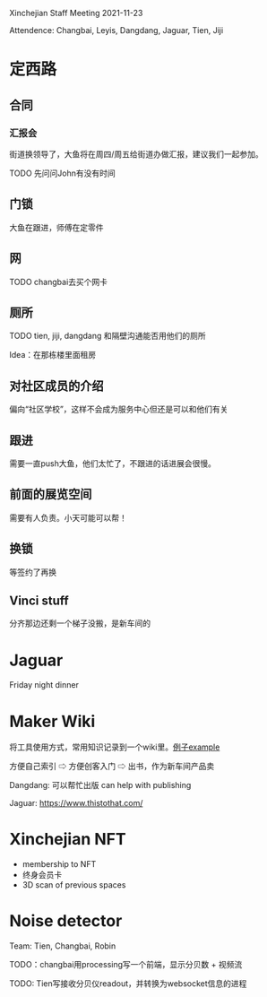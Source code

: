 Xinchejian Staff Meeting 2021-11-23

Attendence: Changbai, Leyis, Dangdang, Jaguar, Tien, Jiji

# 定西路

## 合同

### 汇报会

街道换领导了，大鱼将在周四/周五给街道办做汇报，建议我们一起参加。

TODO 先问问John有没有时间


## 门锁

大鱼在跟进，师傅在定零件
## 网

TODO changbai去买个网卡

## 厕所

TODO tien, jiji, dangdang 和隔壁沟通能否用他们的厕所

Idea：在那栋楼里面租房

## 对社区成员的介绍

偏向“社区学校”，这样不会成为服务中心但还是可以和他们有关

## 跟进

需要一直push大鱼，他们太忙了，不跟进的话进展会很慢。

## 前面的展览空间

需要有人负责。小天可能可以帮！

## 换锁

等签约了再换

## Vinci stuff

分齐那边还剩一个梯子没搬，是新车间的

# Jaguar

Friday night dinner

# Maker Wiki

将工具使用方式，常用知识记录到一个wiki里。[例子example](https://wiki.changbai.li/#/hardware/glue)

方便自己索引 ⇨ 方便创客入门 ⇨ 出书，作为新车间产品卖

Dangdang: 可以帮忙出版 can help with publishing

Jaguar: https://www.thistothat.com/

# Xinchejian NFT

- membership to NFT
- 终身会员卡
- 3D scan of previous spaces

# Noise detector

Team: Tien, Changbai, Robin

TODO：changbai用processing写一个前端，显示分贝数 + 视频流

TODO: Tien写接收分贝仪readout，并转换为websocket信息的进程
